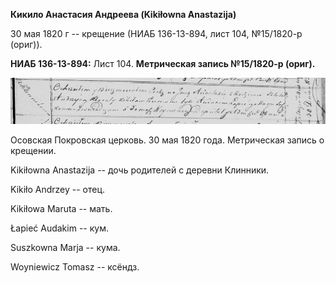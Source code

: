 **Кикило Анастасия Андреева (Kikiłowna Anastazija)**

30 мая 1820 г -- крещение (НИАБ 136-13-894, лист 104, №15/1820-р
(ориг)).

**НИАБ 136-13-894:** Лист 104. **Метрическая запись №15/1820-р (ориг).**

![](./media/4ff0f1fc1584e108160b4e046623964bed6f1fae.png)

Осовская Покровская церковь. 30 мая 1820 года. Метрическая запись о
крещении.

Kikiłowna Anastazija -- дочь родителей с деревни Клинники.

Kikiło Andrzey -- отец.

Kikiłowa Maruta -- мать.

Łapieć Audakim -- кум.

Suszkowna Marja -- кума.

Woyniewicz Tomasz -- ксёндз.

